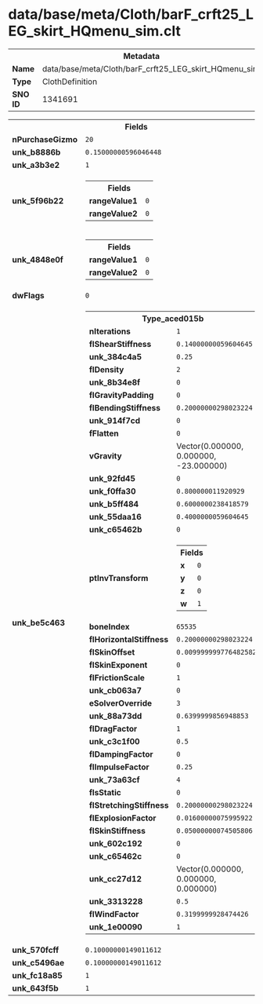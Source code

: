 <h1>data/base/meta/Cloth/barF_crft25_LEG_skirt_HQmenu_sim.clt</h1><table><tr><th colspan="100%">Metadata</th></tr><tr><td><b>Name</b></td><td>data/base/meta/Cloth/barF_crft25_LEG_skirt_HQmenu_sim.clt</td></tr><tr><td><b>Type</b></td><td>ClothDefinition</td></tr><tr><td><b>SNO ID</b></td><td>1341691</td></tr></table>

<table><tr><th colspan="100%">Fields</th></tr><tr><td><b>nPurchaseGizmo</b></td><td><code>20</code></td></tr><tr><td><b>unk_b8886b</b></td><td><code>0.15000000596046448</code></td></tr><tr><td><b>unk_a3b3e2</b></td><td><code>1</code></td></tr><tr><td><b>unk_5f96b22</b></td><td><table><tr><th colspan="100%">Fields</th></tr><tr><td><b>rangeValue1</b></td><td><code>0</code></td></tr><tr><td><b>rangeValue2</b></td><td><code>0</code></td></tr></table>

</td></tr><tr><td><b>unk_4848e0f</b></td><td><table><tr><th colspan="100%">Fields</th></tr><tr><td><b>rangeValue1</b></td><td><code>0</code></td></tr><tr><td><b>rangeValue2</b></td><td><code>0</code></td></tr></table>

</td></tr><tr><td><b>dwFlags</b></td><td><code>0</code></td></tr><tr><td><b>unk_be5c463</b></td><td><table><tr><th colspan="100%">Type_aced015b</th></tr><tr><td><b>nIterations</b></td><td><code>1</code></td></tr><tr><td><b>flShearStiffness</b></td><td><code>0.14000000059604645</code></td></tr><tr><td><b>unk_384c4a5</b></td><td><code>0.25</code></td></tr><tr><td><b>flDensity</b></td><td><code>2</code></td></tr><tr><td><b>unk_8b34e8f</b></td><td><code>0</code></td></tr><tr><td><b>flGravityPadding</b></td><td><code>0</code></td></tr><tr><td><b>flBendingStiffness</b></td><td><code>0.20000000298023224</code></td></tr><tr><td><b>unk_914f7cd</b></td><td><code>0</code></td></tr><tr><td><b>fFlatten</b></td><td><code>0</code></td></tr><tr><td><b>vGravity</b></td><td>Vector(0.000000, 0.000000, -23.000000)</td></tr><tr><td><b>unk_92fd45</b></td><td><code>0</code></td></tr><tr><td><b>unk_f0ffa30</b></td><td><code>0.800000011920929</code></td></tr><tr><td><b>unk_b5ff484</b></td><td><code>0.6000000238418579</code></td></tr><tr><td><b>unk_55daa16</b></td><td><code>0.4000000059604645</code></td></tr><tr><td><b>unk_c65462b</b></td><td><code>0</code></td></tr><tr><td><b>ptInvTransform</b></td><td><table><tr><th colspan="100%">Fields</th></tr><tr><td><b>x</b></td><td><code>0</code></td></tr><tr><td><b>y</b></td><td><code>0</code></td></tr><tr><td><b>z</b></td><td><code>0</code></td></tr><tr><td><b>w</b></td><td><code>1</code></td></tr></table>

</td></tr><tr><td><b>boneIndex</b></td><td><code>65535</code></td></tr><tr><td><b>flHorizontalStiffness</b></td><td><code>0.20000000298023224</code></td></tr><tr><td><b>flSkinOffset</b></td><td><code>0.009999999776482582</code></td></tr><tr><td><b>flSkinExponent</b></td><td><code>0</code></td></tr><tr><td><b>flFrictionScale</b></td><td><code>1</code></td></tr><tr><td><b>unk_cb063a7</b></td><td><code>0</code></td></tr><tr><td><b>eSolverOverride</b></td><td><code>3</code></td></tr><tr><td><b>unk_88a73dd</b></td><td><code>0.6399999856948853</code></td></tr><tr><td><b>flDragFactor</b></td><td><code>1</code></td></tr><tr><td><b>unk_c3c1f00</b></td><td><code>0.5</code></td></tr><tr><td><b>flDampingFactor</b></td><td><code>0</code></td></tr><tr><td><b>flImpulseFactor</b></td><td><code>0.25</code></td></tr><tr><td><b>unk_73a63cf</b></td><td><code>4</code></td></tr><tr><td><b>fIsStatic</b></td><td><code>0</code></td></tr><tr><td><b>flStretchingStiffness</b></td><td><code>0.20000000298023224</code></td></tr><tr><td><b>flExplosionFactor</b></td><td><code>0.01600000075995922</code></td></tr><tr><td><b>flSkinStiffness</b></td><td><code>0.05000000074505806</code></td></tr><tr><td><b>unk_602c192</b></td><td><code>0</code></td></tr><tr><td><b>unk_c65462c</b></td><td><code>0</code></td></tr><tr><td><b>unk_cc27d12</b></td><td>Vector(0.000000, 0.000000, 0.000000)</td></tr><tr><td><b>unk_3313228</b></td><td><code>0.5</code></td></tr><tr><td><b>flWindFactor</b></td><td><code>0.3199999928474426</code></td></tr><tr><td><b>unk_1e00090</b></td><td><code>1</code></td></tr></table>

</td></tr><tr><td><b>unk_570fcff</b></td><td><code>0.10000000149011612</code></td></tr><tr><td><b>unk_c5496ae</b></td><td><code>0.10000000149011612</code></td></tr><tr><td><b>unk_fc18a85</b></td><td><code>1</code></td></tr><tr><td><b>unk_643f5b</b></td><td><code>1</code></td></tr></table>

